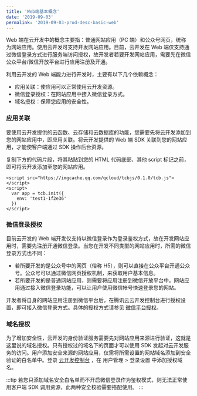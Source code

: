 ```yaml
---
title: 'Web端基本概念'
date: '2019-09-03'
permalink: '2019-09-03-prod-desc-basic-web'
---
```


Web 端在云开发中的概念主要指：普通网站应用（PC 端）和公众号网页，统称为网站应用。使用云开发可支持开发网站应用。目前，云开发在 Web 端仅支持通过微信登录方式进行服务端访问授权，故开发者若要开发网站应用，需要先在微信公众平台/微信开放平台进行应用注册及开通。

利用云开发的 Web 端能力进行开发时，主要有以下几个依赖概念：

- 应用关联：使应用可以正常使用云开发资源。
- 微信登录授权：在网站应用中接入微信登录方式。
- 域名授权：保障您应用的安全性。

### 应用关联

要使用云开发提供的云函数、云存储和云数据库的功能，您需要先将云开发添加到您的网站应用中，即应用关联。将云开发提供的 Web 端 SDK 关联到您的网站应用，才能使客户端通过 SDK 操作后台资源。

复制下方的代码片段，将其粘贴到您的 HTML 代码底部、其他 script 标记之前，即可将云开发添加至您的网站应用。

```
<script src="https://imgcache.qq.com/qcloud/tcbjs/0.1.0/tcb.js"></script>
<script>
  var app = tcb.init({
    env: 'test1-1f2e36'
  })
</script>
```

### 微信登录授权

目前云开发的 Web 端开发仅支持以微信登录作为登录鉴权方式，故在开发网站应用时，需要先注册开通微信登录。当您在开发不同类型的网站应用时，所需的微信登录方式也不同：

- 若所要开发的是公众号中的网页（俗称 H5），则可以直接在公众平台开通公众号。公众号可以通过微信网页授权机制，来获取用户基本信息。
- 若所要开发的是普通网站应用，则需要将应用注册到微信开放平台中。网站应用通过接入微信登录功能，可以让用户使用微信帐号快速登录您的网站。

开发者将自身的网站应用注册到微信平台后，在腾讯云云开发控制台进行授权设置，即可接入微信登录方式。具体的授权方式请参见 [微信平台授权](https://cloud.tencent.com/document/product/876/34607#.E5.BE.AE.E4.BF.A1.E5.B9.B3.E5.8F.B0.E6.8E.88.E6.9D.83)。

### 域名授权

为了增加安全性，云开发的身份验证服务需要先对网站应用来源进行验证，这就是这里说的域名授权。只有授权过的域名下的页面才可以使用 SDK 发起对云开发服务的访问。用户添加安全来源的网站应用，仅需将所需设置的网站域名添加到安全验证的白名单中。登录 [云开发控制台](https://console.cloud.tencent.com/tcb) ，在 用户管理 > 登录设置 中添加授权域名。

:::tip
若您只添加域名安全白名单而不开启微信登录作为鉴权模式，则无法正常使用客户端 SDK 调用资源，此两种安全校验需要搭配使用。
:::

